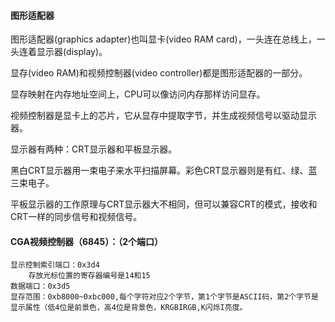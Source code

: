 #### 图形适配器

图形适配器(graphics adapter)也叫显卡(video RAM card)，一头连在总线上，一头连着显示器(display)。

显存(video RAM)和视频控制器(video controller)都是图形适配器的一部分。

显存映射在内存地址空间上，CPU可以像访问内存那样访问显存。

视频控制器是显卡上的芯片，它从显存中提取字节，并生成视频信号以驱动显示器。

显示器有两种：CRT显示器和平板显示器。

黑白CRT显示器用一束电子来水平扫描屏幕。彩色CRT显示器则是有红、绿、蓝三束电子。

平板显示器的工作原理与CRT显示器大不相同，但可以兼容CRT的模式，接收和CRT一样的同步信号和视频信号。

#### CGA视频控制器（6845）：（2个端口）

```
显示控制索引端口：0x3d4
	存放光标位置的寄存器编号是14和15
数据端口：0x3d5
显存范围：0xb8000~0xbc000,每个字符对应2个字节，第1个字节是ASCII码，第2个字节是显示属性（低4位是前景色，高4位是背景色，KRGBIRGB,K闪烁I亮度。
```
